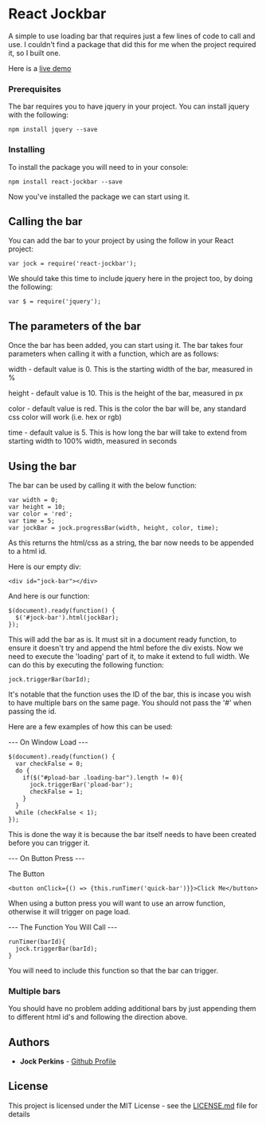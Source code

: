 # React Jockbar

A simple to use loading bar that requires just a few lines of code to call and use. I couldn't find a package that did this for me when the project required it, so I built one.

Here is a [live demo](https://joxxorz.github.io/react-demo/)

### Prerequisites

The bar requires you to have jquery in your project.
You can install jquery with the following:

```
npm install jquery --save
```

### Installing

To install the package you will need to in your console:

```
npm install react-jockbar --save
```

Now you've installed the package we can start using it.

## Calling the bar

You can add the bar to your project by using the follow in your React project:

```
var jock = require('react-jockbar');
```

We should take this time to include jquery here in the project too, by doing the following:

```
var $ = require('jquery');
```

## The parameters of the bar

Once the bar has been added, you can start using it. The bar takes four parameters when calling it with a function, which are as follows:

width - default value is 0. This is the starting width of the bar, measured in %

height - default value is 10. This is the height of the bar, measured in px

color - default value is red. This is the color the bar will be, any standard css color will work (i.e. hex or rgb)

time - default value is 5. This is how long the bar will take to extend from starting width to 100% width, measured in seconds

## Using the bar

The bar can be used by calling it with the below function:

```
var width = 0;
var height = 10;
var color = 'red';
var time = 5;
var jockBar = jock.progressBar(width, height, color, time);
```

As this returns the html/css as a string, the bar now needs to be appended to a html id.

Here is our empty div:

```
<div id="jock-bar"></div>
```

And here is our function:

```
$(document).ready(function() {
  $('#jock-bar').html(jockBar);
});
```

This will add the bar as is. It must sit in a document ready function, to ensure it doesn't try and append the html before the div exists. Now we need to execute the 'loading' part of it, to make it extend to full width. We can do this by executing the following function:

```
jock.triggerBar(barId);
```

It's notable that the function uses the ID of the bar, this is incase you wish to have multiple bars on the same page. You should not pass the '#' when passing the id.

Here are a few examples of how this can be used:

--- On Window Load ---

```
$(document).ready(function() {
  var checkFalse = 0;
  do {
    if($("#pload-bar .loading-bar").length != 0){
      jock.triggerBar('pload-bar');
      checkFalse = 1;
    }
  }
  while (checkFalse < 1);
});
```

This is done the way it is because the bar itself needs to have been created before you can trigger it.

--- On Button Press ---

The Button

```
<button onClick={() => {this.runTimer('quick-bar')}}>Click Me</button>
```

When using a button press you will want to use an arrow function, otherwise it will trigger on page load.

--- The Function You Will Call ---

```
runTimer(barId){
  jock.triggerBar(barId);
}
```

You will need to include this function so that the bar can trigger.


### Multiple bars

You should have no problem adding additional bars by just appending them to different html id's and following the direction above.

## Authors

* **Jock Perkins** - [Github Profile](http://www.github.com/Joxxorz)


## License

This project is licensed under the MIT License - see the [LICENSE.md](LICENSE.md) file for details
